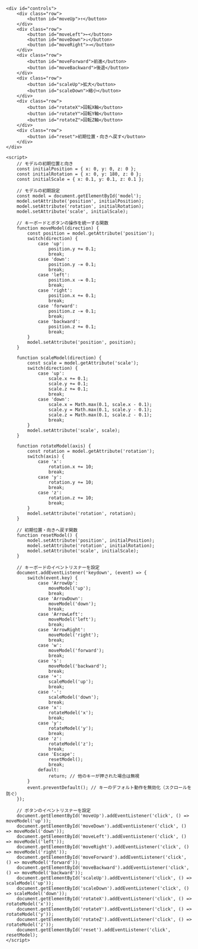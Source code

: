 <!DOCTYPE html>
<html>
<head>
    <meta charset="utf-8">
    <title>静清ARサンプル（ワイヤーフレーム）</title>
    <script src="https://aframe.io/releases/1.2.0/aframe.min.js"></script>
    <script src="https://raw.githack.com/AR-js-org/AR.js/master/aframe/build/aframe-ar.js"></script>
    <style>
        body {
            margin: 0;
            overflow: hidden; /* スクロールを無効化 */
            display: flex;
            flex-direction: column;
            align-items: center;
        }
        #controls {
            position: absolute;
            top: 10px;
            display: flex;
            flex-direction: column;
            align-items: center;
        }
        #controls button {
            margin: 5px;
        }
        .row {
            display: flex;
        }
    </style>
</head>
<body>
    <a-scene embedded arjs="debugUIEnabled:false;">
        <a-assets>
            <a-asset-item id="obj" src="tinker.obj"></a-asset-item>
            <a-asset-item id="mtl" src="obj.mtl"></a-asset-item>
        </a-assets>
        <a-marker type="pattern" url="sei.patt">
            <a-obj-model id="model" src="#obj" mtl="#mtl" scale="0.1 0.1 0.1" rotation="0 180 0" position="0 0 0"></a-obj-model>
        </a-marker>
        <a-entity camera></a-entity>
    </a-scene>
    
    <div id="controls">
        <div class="row">
            <button id="moveUp">↑</button>
        </div>
        <div class="row">
            <button id="moveLeft">←</button>
            <button id="moveDown">↓</button>
            <button id="moveRight">→</button>
        </div>
        <div class="row">
            <button id="moveForward">前進</button>
            <button id="moveBackward">後退</button>
        </div>
        <div class="row">
            <button id="scaleUp">拡大</button>
            <button id="scaleDown">縮小</button>
        </div>
        <div class="row">
            <button id="rotateX">回転X軸</button>
            <button id="rotateY">回転Y軸</button>
            <button id="rotateZ">回転Z軸</button>
        </div>
        <div class="row">
            <button id="reset">初期位置・向きへ戻す</button>
        </div>
    </div>
    
    <script>
        // モデルの初期位置と向き
        const initialPosition = { x: 0, y: 0, z: 0 };
        const initialRotation = { x: 0, y: 180, z: 0 };
        const initialScale = { x: 0.1, y: 0.1, z: 0.1 };

        // モデルの初期設定
        const model = document.getElementById('model');
        model.setAttribute('position', initialPosition);
        model.setAttribute('rotation', initialRotation);
        model.setAttribute('scale', initialScale);

        // キーボードとボタンの操作を統一する関数
        function moveModel(direction) {
            const position = model.getAttribute('position');
            switch(direction) {
                case 'up':
                    position.y += 0.1;
                    break;
                case 'down':
                    position.y -= 0.1;
                    break;
                case 'left':
                    position.x -= 0.1;
                    break;
                case 'right':
                    position.x += 0.1;
                    break;
                case 'forward':
                    position.z -= 0.1;
                    break;
                case 'backward':
                    position.z += 0.1;
                    break;
            }
            model.setAttribute('position', position);
        }

        function scaleModel(direction) {
            const scale = model.getAttribute('scale');
            switch(direction) {
                case 'up':
                    scale.x += 0.1;
                    scale.y += 0.1;
                    scale.z += 0.1;
                    break;
                case 'down':
                    scale.x = Math.max(0.1, scale.x - 0.1);
                    scale.y = Math.max(0.1, scale.y - 0.1);
                    scale.z = Math.max(0.1, scale.z - 0.1);
                    break;
            }
            model.setAttribute('scale', scale);
        }

        function rotateModel(axis) {
            const rotation = model.getAttribute('rotation');
            switch(axis) {
                case 'x':
                    rotation.x += 10;
                    break;
                case 'y':
                    rotation.y += 10;
                    break;
                case 'z':
                    rotation.z += 10;
                    break;
            }
            model.setAttribute('rotation', rotation);
        }

        // 初期位置・向きへ戻す関数
        function resetModel() {
            model.setAttribute('position', initialPosition);
            model.setAttribute('rotation', initialRotation);
            model.setAttribute('scale', initialScale);
        }

        // キーボードのイベントリスナーを設定
        document.addEventListener('keydown', (event) => {
            switch(event.key) {
                case 'ArrowUp':
                    moveModel('up');
                    break;
                case 'ArrowDown':
                    moveModel('down');
                    break;
                case 'ArrowLeft':
                    moveModel('left');
                    break;
                case 'ArrowRight':
                    moveModel('right');
                    break;
                case 'w':
                    moveModel('forward');
                    break;
                case 's':
                    moveModel('backward');
                    break;
                case '+':
                    scaleModel('up');
                    break;
                case '-':
                    scaleModel('down');
                    break;
                case 'x':
                    rotateModel('x');
                    break;
                case 'y':
                    rotateModel('y');
                    break;
                case 'z':
                    rotateModel('z');
                    break;
                case 'Escape':
                    resetModel();
                    break;
                default:
                    return; // 他のキーが押された場合は無視
            }
            event.preventDefault(); // キーのデフォルト動作を無効化（スクロールを防ぐ）
        });

        // ボタンのイベントリスナーを設定
        document.getElementById('moveUp').addEventListener('click', () => moveModel('up'));
        document.getElementById('moveDown').addEventListener('click', () => moveModel('down'));
        document.getElementById('moveLeft').addEventListener('click', () => moveModel('left'));
        document.getElementById('moveRight').addEventListener('click', () => moveModel('right'));
        document.getElementById('moveForward').addEventListener('click', () => moveModel('forward'));
        document.getElementById('moveBackward').addEventListener('click', () => moveModel('backward'));
        document.getElementById('scaleUp').addEventListener('click', () => scaleModel('up'));
        document.getElementById('scaleDown').addEventListener('click', () => scaleModel('down'));
        document.getElementById('rotateX').addEventListener('click', () => rotateModel('x'));
        document.getElementById('rotateY').addEventListener('click', () => rotateModel('y'));
        document.getElementById('rotateZ').addEventListener('click', () => rotateModel('z'));
        document.getElementById('reset').addEventListener('click', resetModel);
    </script>
</body>
</html>
